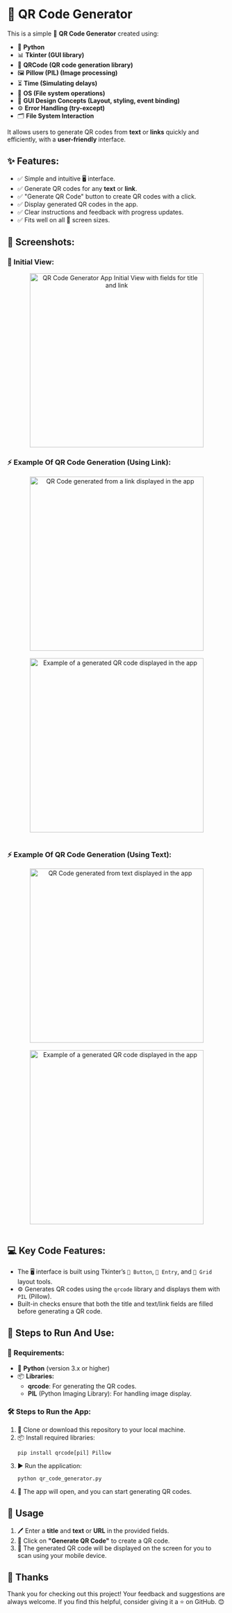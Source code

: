 <h1>🌟 QR Code Generator</h1>

<p>This is a simple 📱 <b>QR Code Generator</b> created using:</p>
<ul>
    <li>🐍 <b>Python</b></li>
    <li>📊 <b>Tkinter (GUI library)</b></li>
    <li>🔗 <b>QRCode (QR code generation library)</b></li>
    <li>🖼️ <b>Pillow (PIL) (Image processing)</b></li>
    <li>⏳ <b>Time (Simulating delays)</b></li>
    <li>📂 <b>OS (File system operations)</b></li>
    <li>🎨 <b>GUI Design Concepts (Layout, styling, event binding)</b></li>
    <li>⚙️ <b>Error Handling (try-except)</b></li>
    <li>🗂️ <b>File System Interaction</b></li>
</ul>
<p>It allows users to generate QR codes from <b>text</b> or <b>links</b> quickly and efficiently, with a <b>user-friendly</b> interface.</p>

<h2>✨ Features:</h2>
<ul>
    <li>✅ Simple and intuitive 🖥️ interface.</li>
    <li>✅ Generate QR codes for any <b>text</b> or <b>link</b>.</li>
    <li>✅ "Generate QR Code" button to create QR codes with a click.</li>
    <li>✅ Display generated QR codes in the app.</li>
    <li>✅ Clear instructions and feedback with progress updates.</li>
    <li>✅ Fits well on all 📱 screen sizes.</li>
</ul>

<h2>📸 Screenshots:</h2>

<h3>👀 Initial View:</h3>
<div style="text-align:center;">
    <img src="https://github.com/user-attachments/assets/25c051d3-e8c5-40ed-a000-2545c316ccc3" 
         alt="QR Code Generator App Initial View with fields for title and link" style="width: 400px; height: auto;">
</div>

<h3>⚡ Example Of QR Code Generation (Using Link):</h3>
<div style="text-align:center;">
    <img src="https://github.com/user-attachments/assets/6938454a-ad2a-4bcc-9306-acb94fe8211f" 
         alt="QR Code generated from a link displayed in the app" style="width: 400px; height: auto;">
</div>
<br>

<div style="text-align:center;">
    <img src="https://github.com/user-attachments/assets/88b7863f-6ef4-4b36-a23a-6f073d37a2e2" 
         alt="Example of a generated QR code displayed in the app" style="width: 400px; height: auto;">
</div>
<br>

<h3>⚡ Example Of QR Code Generation (Using Text):</h3>
<div style="text-align:center;">
    <img src="https://github.com/user-attachments/assets/6022060e-c6d6-49b5-9210-086577ff0b91"
         alt="QR Code generated from text displayed in the app" style="width: 400px; height: auto;">
</div>
<br>

<div style="text-align:center;">
    <img src="https://github.com/user-attachments/assets/67acbf65-fcef-4f9d-9485-54dc6c5767ab"
         alt="Example of a generated QR code displayed in the app" style="width: 400px; height: auto;">
</div>
<br>

<h2>💻 Key Code Features:</h2>
<ul>
    <li>The 🖥️ interface is built using Tkinter’s <code>🔘 Button</code>, <code>📝 Entry</code>, and <code>📐 Grid</code> layout tools.</li>
    <li>⚙️ Generates QR codes using the <code>qrcode</code> library and displays them with <code>PIL</code> (Pillow).</li>
    <li>Built-in checks ensure that both the title and text/link fields are filled before generating a QR code.</li>
</ul>

<h2>📂 Steps to Run And Use:</h2>

<h3>🔧 Requirements:</h3>
<ul>
    <li>🐍 <b>Python</b> (version 3.x or higher)</li>
    <li>📦 <b>Libraries:</b>
        <ul>
            <li><b>qrcode</b>: For generating the QR codes.</li>
            <li><b>PIL</b> (Python Imaging Library): For handling image display.</li>
        </ul>
    </li>
</ul>

<h3>🛠️ Steps to Run the App:</h3>
<ol>
    <li>📂 Clone or download this repository to your local machine.</li>
    <li>📦 Install required libraries:</li>
    <pre><code>pip install qrcode[pil] Pillow</code></pre>
    <li>▶️ Run the application:</li>
    <pre><code>python qr_code_generator.py</code></pre>
    <li>🎉 The app will open, and you can start generating QR codes.</li>
</ol>

<h2>📄 Usage</h2>
<ol>
    <li>🖊️ Enter a <b>title</b> and <b>text</b> or <b>URL</b> in the provided fields.</li>
    <li>🚀 Click on <b>"Generate QR Code"</b> to create a QR code.</li>
    <li>📸 The generated QR code will be displayed on the screen for you to scan using your mobile device.</li>
</ol>

<h2>🙏 Thanks</h2>
<p>Thank you for checking out this project! Your feedback and suggestions are always welcome. If you find this helpful, consider giving it a ⭐ on GitHub. 😊</p>
